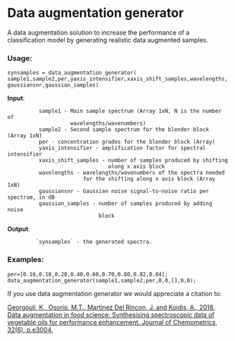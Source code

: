 # Data augmentation generator
A data augmentation solution to increase the performance of a classification model by generating realistic data augmented samples.

### Usage:
  `synsamples = data_augmentation_generator( sample1,sample2,per,yaxis_intensifier,xaxis_shift_samples,wavelengths,gaussiansnr,gaussian_samples)` 
 
**Input**:

              sample1 - Main sample spectrum (Array 1xN, N is the number of
                        wavelengths/wavenumbers)  
              sample2 - Second sample spectrum for the blender block (Array 1xN) 
              per - concentration grades for the blender block (Array)
              yaxis_intensifier - amplification factor for spectral intensifier
              xaxis_shift_samples - number of samples produced by shifting
                                    along x axis block
              wavelengths - wavelengths/wavenumbers of the spectra needed
                            for the shifting along x axis block (Array 1xN)
              gaussiansnr - Gaussian noise signal-to-noise ratio per spectrum, in dB
              gaussian_samples - number of samples produced by adding noise
                                 block
              
 **Output**:
 
             `synsamples` - the generated spectra.   

### Examples:
```
per=[0.16,0.18,0.20,0.40,0.60,0.70,0.80,0.82,0.84];
data_augmentation_generator(sample1,sample2,per,0,0,[],0,0); 
```

If you use data augmentation generator we would appreciate a citation to:

[Georgouli, K., Osorio, M.T., Martinez Del Rincon, J. and Koidis, A., 2018. Data augmentation in food science: Synthesising spectroscopic data of vegetable oils for performance enhancement. Journal of Chemometrics, 32(6), p.e3004.](https://onlinelibrary.wiley.com/doi/full/10.1002/cem.3004?casa_token=2nxP1jZQdssAAAAA%3AZKK6sp65Uz1PsfCD5oJEqUP9vIyaJ1LkGbFPEagIQMuDNCnQYm2WceB0dB_tLzRi5pqUWkc43yALAYw)

